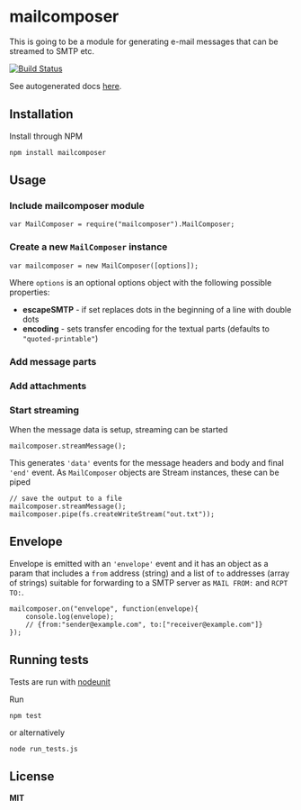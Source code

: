 # mailcomposer

This is going to be a module for generating e-mail messages that can be
streamed to SMTP etc.

[![Build Status](https://secure.travis-ci.org/andris9/mailcomposer.png)](http://travis-ci.org/andris9/mailcomposer)

See autogenerated docs [here](http://www.node.ee/mcdoc/).

## Installation

Install through NPM

    npm install mailcomposer

## Usage

### Include mailcomposer module

    var MailComposer = require("mailcomposer").MailComposer;

### Create a new `MailComposer` instance

    var mailcomposer = new MailComposer([options]);

Where `options` is an optional options object with the following possible properties:

  * **escapeSMTP** - if set replaces dots in the beginning of a line with double dots
  * **encoding** - sets transfer encoding for the textual parts (defaults to `"quoted-printable"`)

### Add message parts

### Add attachments

### Start streaming

When the message data is setup, streaming can be started

    mailcomposer.streamMessage();

This generates `'data'` events for the message headers and body and final `'end'` event.
As `MailComposer` objects are Stream instances, these can be piped

    // save the output to a file
    mailcomposer.streamMessage();
    mailcomposer.pipe(fs.createWriteStream("out.txt"));

## Envelope

Envelope is emitted with an `'envelope'` event and it has an object as a param
that includes a `from` address (string) and a list of `to` addresses (array of
strings) suitable for forwarding to a SMTP server as `MAIL FROM:` and `RCPT TO:`.

    mailcomposer.on("envelope", function(envelope){
        console.log(envelope);
        // {from:"sender@example.com", to:["receiver@example.com"]}
    });


## Running tests

Tests are run with [nodeunit](https://github.com/caolan/nodeunit)

Run

    npm test

or alternatively

    node run_tests.js

## License

**MIT**